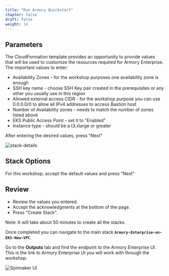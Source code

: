 ```yaml
---
title: "Run Armory Quickstart"
chapter: false
draft: false
weight: 14
---
```


## Parameters

The CloudFormation template provides an opportunity to provide values that will be used to customize the resources required for Armory Enterprise. The important values to enter:

- Availability Zones - for the workshop purposes one availability zone is enough
- SSH key name - choose SSH Key pair created in the prerequisites or any other you usually use in this region
- Allowed external access CIDR - for the workshop purpose you can use 0.0.0.0/0 to allow all IPv4 addresses to access Bastion host
- Number of Availability zones - needs to match the number of zones listed above
- EKS Public Access Point - set it to "Enabled"
- Instance type - should be a t3.xlarge or greater

After entering the desired values, press "Next"

![stack-details](/images/stack-details.png)

## Stack Options

For this workshop, accept the default values and press "Next"

## Review

- Review the values you entered.
- Accept the acknowledgments at the bottom of the page.
- Press "Create Stack".

Note: It will take about 50 minutes to create all the stacks.

Once completed you can navigate to the main stack **`Armory-Enterprise-on-EKS-New-VPC`**.

Go to the **Outputs** tab and find the endpoint to the Armory Enterprise UI. This is the link to Armory Enterprise UI you will work with through the workshop.

![Spinnaker UI](/images/spinnaker-ui.png)
